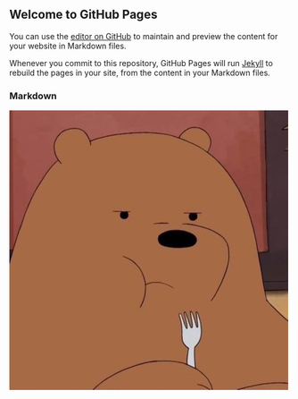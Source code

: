 
## Welcome to GitHub Pages

You can use the [editor on GitHub](https://github.com/yuanshuaifeng1/yuanshuaifeng1.github.io/edit/master/yuan) to maintain and preview the content for your website in Markdown files.

Whenever you commit to this repository, GitHub Pages will run [Jekyll](https://jekyllrb.com/) to rebuild the pages in your site, from the content in your Markdown files.

### Markdown
![](https://github.com/yuanshuaifeng1/yuanshuaifeng1.github.io/blob/master/images/1.png)


